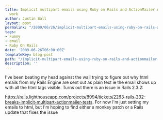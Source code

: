 ```yaml
---
title: Implicit multipart emails using Ruby on Rails and ActionMailer won&#8217;t
  work
author: Justin Ball
layout: post
permalink: "/2009/06/26/implicit-multipart-emails-using-ruby-on-rails-and-actionmailer-wont-work/"
tags:
- Funny
- email
- Ruby On Rails
date: '2009-06-26T06:00:00Z'
templateKey: blog-post
path: "/implicit-multipart-emails-using-ruby-on-rails-and-actionmailer-wont-work"
description: ''
---
```


I've been beating my head against the wall trying to figure out why html emails from my Rails Engine are sent out as plain text ie the email shows up with all the html tags visible.  Turns out there is an issue in Rails 2.3.2:

<a href="https://rails.lighthouseapp.com/projects/8994/tickets/2263-rails-232-breaks-implicit-multipart-actionmailer-tests">https://rails.lighthouseapp.com/projects/8994/tickets/2263-rails-232-breaks-implicit-multipart-actionmailer-tests</a>.
For now I'm just setting my emails to html, but I'm hoping to find either a monkey patch or a Rails update that fixes the issue
